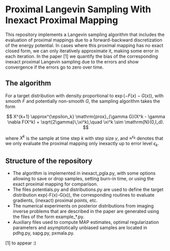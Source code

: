 # Proximal Langevin Sampling With Inexact Proximal Mapping

This repository implements a Langevin sampling algorithm that includes the evaluation of proximal mappings due to a forward-backward discretization of the energy potential. In cases where this proximal mapping has no exact closed form, we can only iteratively approximate it, making some error in each iteration. In the paper [1] we quantify the bias of the corresponding inexact proximal Langevin sampling due to the errors and show convergence if the errors go to zero over time.

## The algorithm
For a target distribution with density proportional to $\exp(-F(x)-G(x))$, with smooth $F$ and potentially non-smooth $G$, the sampling algorithm takes the form

$$  X^{k+1} \approx^{\epsilon_k} \mathrm{prox}_{\gamma G}(X^k - \gamma \nabla F(X^k) + \sqrt{2\gamma}\,\xi^k),\quad \xi^k \sim \mathrm{N}(0,I_d). $$

where $X^k$ is the sample at time step $k$ with step size $\gamma$, and $\approx^{\epsilon_k}$ denotes that we only evaluate the proximal mapping only inexactly up to error level $\epsilon_k$.

## Structure of the repository
- The algorithm is implemented in inexact_pgla.py, with some options allowing to save or drop samples, setting burn-in time, or using the exact proximal mapping for comparison.
- The files potentials.py and distributions.py are used to define the target distribution exp(-F(x)-G(x)), the corresponding routines to evaluate gradients, (inexact) proximal points, etc. 
- The numerical experiments on posterior distributions from imaging inverse problems that are described in the paper are generated using the files of the form example_*.py.
- Auxiliary files used to compute MAP estimates, optimal regularization parameters and asymptotically unbiased samples are located in pdhg.py, sapg.py, pxmala.py.


[1] to appear :)